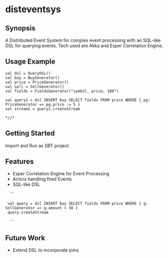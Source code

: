 # disteventsys #

## Synopsis ##
A Distributed Event System for complex event processing with an SQL-like DSL for querying events. Tech used are Akka and Esper Correlation Engine.

## Usage Example ##
```<scala>
val dsl = QueryDSL()
val buy = BuyGenerator()
val price = PriceGenerator()
val sell = SellGenerator()
val fields = FieldsGenerator("symbol, price, 100")
    
val query1 = dsl INSERT buy SELECT fields FROM price WHERE { pg: PriceGenerator => pg.price := 5 }
val stream1 = query1.createStream

*//* 

```
## Getting Started ##
Import and Run as SBT project

## Features ##
* Esper Correlation Engine for Event Processing
* Actors handling fired Events
* SQL-like DSL 

     ```
     
     val query = dsl INSERT buy SELECT fields FROM price WHERE { g: SellGenerator => g.amount > 50 }
     query.createStream
     
     ```
## Future Work ##
* Extend DSL to incorporate joins
